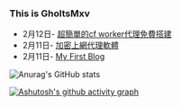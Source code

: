 ### This is GholtsMxv

<!-- feed start -->
- 2月12日- [超簡單的cf worker代理免費搭建](https://ghostmxv.github.io/Proxy-for-cfworker/)
- 2月11日- [加密上網代理軟體](https://ghostmxv.github.io/Application-proxy/)
- 2月11日- [My First Blog](https://ghostmxv.github.io/First-Blog/)
<!-- feed end -->

![Anurag's GitHub stats](https://github-readme-stats.vercel.app/api?username=GHOSTEEEEEER&show_icons=true&theme=tokyonight)

[![Ashutosh's github activity graph](https://github-readme-activity-graph.vercel.app/graph?username=GHOSTEEEEEER&theme=tokyo-night)](https://github.com/ashutosh00710/github-readme-activity-graph)
